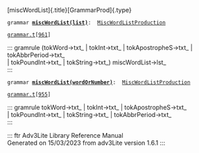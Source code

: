 [miscWordList]{.title}[GrammarProd]{.type}

`grammar `**[`miscWordList(list)`](../object/miscWordList(list).html)**` :   `[`MiscWordListProduction`](../object/MiscWordListProduction.html)

[`grammar.t`](../file/grammar.t.html)`[`[`961`](../source/grammar.t.html#961)`]`

::: gramrule
(tokWord-\>txt\_ \| tokInt-\>txt\_ \| tokApostropheS-\>txt\_ \|
tokAbbrPeriod-\>txt\_\
\| tokPoundInt-\>txt\_ \| tokString-\>txt\_) miscWordList-\>lst\_\
:::

`grammar `**[`miscWordList(wordOrNumber)`](../object/miscWordList(wordOrNumber).html)**` :   `[`MiscWordListProduction`](../object/MiscWordListProduction.html)

[`grammar.t`](../file/grammar.t.html)`[`[`955`](../source/grammar.t.html#955)`]`

::: gramrule
tokWord-\>txt\_ \| tokInt-\>txt\_ \| tokApostropheS-\>txt\_\
\| tokPoundInt-\>txt\_ \| tokString-\>txt\_ \| tokAbbrPeriod-\>txt\_\
:::

::: ftr
Adv3Lite Library Reference Manual\
Generated on 15/03/2023 from adv3Lite version 1.6.1
:::
